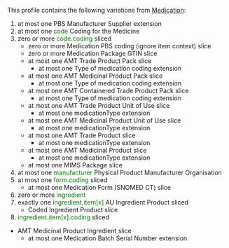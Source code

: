 This profile contains the following variations from [Medication](http://hl7.org/fhir/STU3/Medication):

1. at most one PBS Manufacturer Supplier extension
1. at most one <span style='color:green'>code</span> Coding for the Medicine
1. zero or more <span style='color:green'>code.coding</span>  sliced
   * zero or more Medication PBS coding (ignore item context) slice
   * zero or more Medication Package GTIN slice
   * at most one AMT Trade Product Pack slice
      * at most one Type of medication coding extension
   * at most one AMT Medicinal Product Pack slice
      * at most one Type of medication coding extension
   * at most one AMT Containered Trade Product Pack slice
      * at most one Type of medication coding extension
   * at most one AMT Trade Product Unit of Use slice
      * at most one medicationType extension
   * at most one AMT Medicinal Product Unit of Use slice
      * at most one medicationType extension
   * at most one AMT Trade Product slice
      * at most one medicationType extension
   * at most one AMT Medicinal Product slice
      * at most one medicationType extension
   * at most one MIMS Package slice
1. at most one <span style='color:green'>manufacturer</span> Physical Product Manufacturer Organisation
1. at most one <span style='color:green'>form.coding</span>  sliced
   * at most one Medication Form (SNOMED CT) slice
1. zero or more <span style='color:green'>ingredient</span> 
1. exactly one <span style='color:green'>ingredient.item[x]</span> AU Ingredient Product sliced
   *  Coded Ingredient Product slice
1.  <span style='color:green'>ingredient.item[x].coding</span>  sliced
   *  AMT Medicinal Product Ingredient slice
      * at most one Medication Batch Serial Number extension
